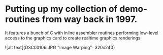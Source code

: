 # Putting up my collection of demo-routines from way back in 1997. 
It features a bunch of C with inline assembler routines performing low-level access to the graphics card to create realtime graphics renderings

![alt text](DSC00106.JPG "Image Warping"=320x240)
